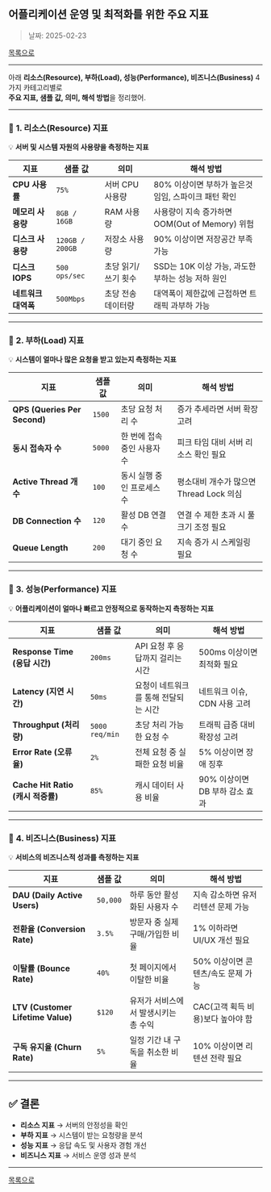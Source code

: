 ## 어플리케이션 운영 및 최적화를 위한 주요 지표

> 날짜: 2025-02-23

[목록으로](https://shiwoo-park.github.io/blog)

---

아래 **리소스(Resource), 부하(Load), 성능(Performance), 비즈니스(Business)** 4가지 카테고리별로  
**주요 지표, 샘플 값, 의미, 해석 방법**을 정리했어.

---

### 🔹 **1. 리소스(Resource) 지표**  
💡 **서버 및 시스템 자원의 사용량을 측정하는 지표**  

| 지표 | 샘플 값 | 의미 | 해석 방법 |
|------|--------|------|---------|
| **CPU 사용률** | `75%` | 서버 CPU 사용량 | 80% 이상이면 부하가 높은것임임, 스파이크 패턴 확인 |
| **메모리 사용량** | `8GB / 16GB` | RAM 사용량 | 사용량이 지속 증가하면 OOM(Out of Memory) 위험 |
| **디스크 사용량** | `120GB / 200GB` | 저장소 사용량 | 90% 이상이면 저장공간 부족 가능 |
| **디스크 IOPS** | `500 ops/sec` | 초당 읽기/쓰기 횟수 | SSD는 10K 이상 가능, 과도한 부하는 성능 저하 원인 |
| **네트워크 대역폭** | `500Mbps` | 초당 전송 데이터량 | 대역폭이 제한값에 근접하면 트래픽 과부하 가능 |

---

### 🔹 **2. 부하(Load) 지표**  
💡 **시스템이 얼마나 많은 요청을 받고 있는지 측정하는 지표**  

| 지표 | 샘플 값 | 의미 | 해석 방법 |
|------|--------|------|---------|
| **QPS (Queries Per Second)** | `1500` | 초당 요청 처리 수 | 증가 추세라면 서버 확장 고려 |
| **동시 접속자 수** | `5000` | 한 번에 접속 중인 사용자 수 | 피크 타임 대비 서버 리소스 확인 필요 |
| **Active Thread 개수** | `100` | 동시 실행 중인 프로세스 수 | 평소대비 개수가 많으면 Thread Lock 의심 |
| **DB Connection 수** | `120` | 활성 DB 연결 수 | 연결 수 제한 초과 시 풀 크기 조정 필요 |
| **Queue Length** | `200` | 대기 중인 요청 수 | 지속 증가 시 스케일링 필요 |

---

### 🔹 **3. 성능(Performance) 지표**  
💡 **어플리케이션이 얼마나 빠르고 안정적으로 동작하는지 측정하는 지표**  

| 지표 | 샘플 값 | 의미 | 해석 방법 |
|------|--------|------|---------|
| **Response Time (응답 시간)** | `200ms` | API 요청 후 응답까지 걸리는 시간 | 500ms 이상이면 최적화 필요 |
| **Latency (지연 시간)** | `50ms` | 요청이 네트워크를 통해 전달되는 시간 | 네트워크 이슈, CDN 사용 고려 |
| **Throughput (처리량)** | `5000 req/min` | 초당 처리 가능한 요청 수 | 트래픽 급증 대비 확장성 고려 |
| **Error Rate (오류율)** | `2%` | 전체 요청 중 실패한 요청 비율 | 5% 이상이면 장애 징후 |
| **Cache Hit Ratio (캐시 적중률)** | `85%` | 캐시 데이터 사용 비율 | 90% 이상이면 DB 부하 감소 효과 |

---

### 🔹 **4. 비즈니스(Business) 지표**  
💡 **서비스의 비즈니스적 성과를 측정하는 지표**  

| 지표 | 샘플 값 | 의미 | 해석 방법 |
|------|--------|------|---------|
| **DAU (Daily Active Users)** | `50,000` | 하루 동안 활성화된 사용자 수 | 지속 감소하면 유저 리텐션 문제 가능 |
| **전환율 (Conversion Rate)** | `3.5%` | 방문자 중 실제 구매/가입한 비율 | 1% 이하라면 UI/UX 개선 필요 |
| **이탈률 (Bounce Rate)** | `40%` | 첫 페이지에서 이탈한 비율 | 50% 이상이면 콘텐츠/속도 문제 가능 |
| **LTV (Customer Lifetime Value)** | `$120` | 유저가 서비스에서 발생시키는 총 수익 | CAC(고객 획득 비용)보다 높아야 함 |
| **구독 유지율 (Churn Rate)** | `5%` | 일정 기간 내 구독을 취소한 비율 | 10% 이상이면 리텐션 전략 필요 |

---

## ✅ **결론**
- **리소스 지표** → 서버의 안정성을 확인  
- **부하 지표** → 시스템이 받는 요청량을 분석  
- **성능 지표** → 응답 속도 및 사용자 경험 개선  
- **비즈니스 지표** → 서비스 운영 성과 분석  


---

[목록으로](https://shiwoo-park.github.io/blog)
